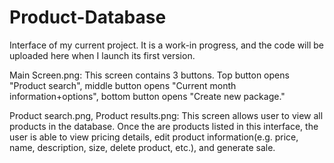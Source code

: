 # Product-Database
Interface of my current project. It is a work-in progress, and the code will be uploaded here when I launch its first version.

Main Screen.png: This screen contains 3 buttons. Top button opens "Product search", middle button opens "Current month information+options", bottom button opens "Create new package."

Product search.png, Product results.png: This screen allows user to view all products in the database. Once the are products listed in this interface, the user is able to view pricing details, edit product information(e.g. price, name, description, size, delete product, etc.), and generate sale.
